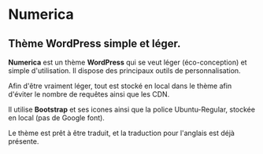 # Numerica


## Thème WordPress simple et léger.


**Numerica** est un thème **WordPress** qui se veut léger (éco-conception) et simple d'utilisation.
Il dispose des principaux outils de personnalisation.


Afin d'être vraiment léger, tout est stocké en local dans le thème afin d'éviter le nombre de requêtes ainsi que les CDN.


Il utilise **Bootstrap** et ses icones ainsi que la police Ubuntu-Regular, stockée en local (pas de Google font).


Le thème est prêt à être traduit, et la traduction pour l'anglais est déjà présente.

